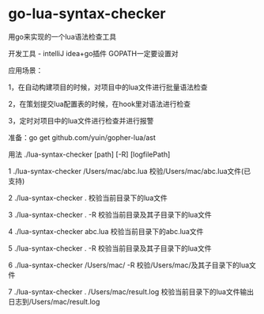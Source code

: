 # go-lua-syntax-checker
用go来实现的一个lua语法检查工具

开发工具 - intelliJ idea+go插件  GOPATH一定要设置对

应用场景：

1，在自动构建项目的时候，对项目中的lua文件进行批量语法检查

2，在策划提交lua配置表的时候，在hook里对语法进行检查

3，定时对项目中的lua文件进行检查并进行报警

准备：go get github.com/yuin/gopher-lua/ast

用法 ./lua-syntax-checker [path] [-R] [logfilePath]

1  ./lua-syntax-checker /Users/mac/abc.lua  校验/Users/mac/abc.lua文件(已支持)

2  ./lua-syntax-checker .  校验当前目录下的lua文件

3  ./lua-syntax-checker . -R 校验当前目录及其子目录下的lua文件

4  ./lua-syntax-checker abc.lua  校验当前目录下的abc.lua文件

5  ./lua-syntax-checker . -R 校验当前目录及其子目录下的lua文件

6  ./lua-syntax-checker /Users/mac/ -R 校验/Users/mac/及其子目录下的lua文件

7  ./lua-syntax-checker .  /Users/mac/result.log 校验当前目录下的lua文件输出日志到/Users/mac/result.log
